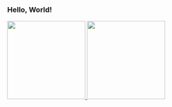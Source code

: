 ### Hello, World! 



<dlv>
  <a href="https://github.com/drohoug">
  <img height="180cm" src="https://github-readme-stats.vercel.app/api?username=drohoug&show_icons=true&theme=chartreuse-dark&includ_all_comits=true&count_private=true"/>
<img height="180" src="https://github-readme-stats.vercel.app/api/top-langs/?username=drohoug&theme=chartreuse-dark"/>

</div>

